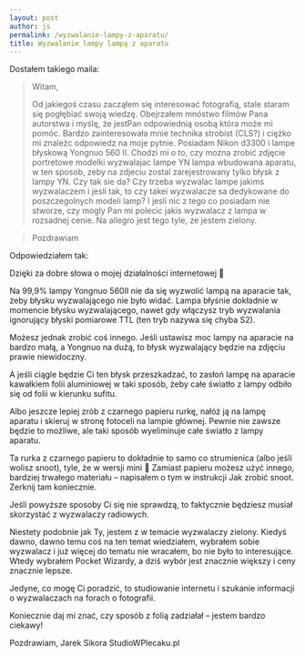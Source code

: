 ```yaml
---
layout: post
author: js
permalink: /wyzwalanie-lampy-z-aparatu/
title: Wyzwalanie lampy lampą z aparatu
---
```

Dostałem takiego maila:

> Witam,
> 
> Od jakiegoś czasu zacząłem się interesować fotografią, stale staram się pogłębiać swoją wiedzę. Obejrzałem mnóstwo filmów Pana autorstwa i myślę, że jestPan odpowiednią osobą która może mi pomóc. Bardzo zainteresowała mnie technika strobist (CLS?) i ciężko mi znależc odpowiedz na moje pytnie. Posiadam Nikon d3300 i lampe błyskową Yongnuo 560 II. Chodzi mi o to, czy mozna zrobić zdjęcie portretowe modelki wyzwalajac lampe YN lampa wbudowana aparatu, w ten sposob, zeby na zdjeciu zostal zarejestrowany tylko błysk z lampy YN. Czy tak sie da? Czy trzeba wyzwalac lampe jakims wyzwalaczem i jesli tak, to czy takei wyzwalacze sa dedykowane do poszczegolnych modeli lamp? I jesli nic z tego co posiadam nie stworze, czy mogly Pan mi polecic jakis wyzwalacz z lampa w rozsadnej cenie. Na allegro jest tego tyle, ze jestem zielony.

> Pozdrawiam

Odpowiedziałem tak:

Dzięki za dobre słowa o mojej działalności internetowej 🙂

Na 99,9% lampy Yongnuo 560II nie da się wyzwolić lampą na aparacie tak, żeby błysku wyzwalającego nie było widać. Lampa błyśnie dokładnie w momencie błysku wyzwalającego, nawet gdy włączysz tryb wyzwalania ignorujący błyski pomiarowe TTL (ten tryb nazywa się chyba S2).

Możesz jednak zrobić coś innego. Jeśli ustawisz moc lampy na aparacie na bardzo małą, a Yongnuo na dużą, to błysk wyzwalający będzie na zdjęciu prawie niewidoczny.

A jeśli ciągle będzie Ci ten błysk przeszkadzać, to zasłoń lampę na aparacie kawałkiem folii aluminiowej w taki sposób, żeby całe światło z lampy odbiło się od folii w kierunku sufitu.

Albo jeszcze lepiej zrób z czarnego papieru rurkę, nałóż ją na lampę aparatu i skieruj w stronę fotoceli na lampie głównej. Pewnie nie zawsze będzie to możliwe, ale taki sposób wyeliminuje całe światło z lampy aparatu.

Ta rurka z czarnego papieru to dokładnie to samo co strumienica (albo jeśli wolisz snoot), tyle, że w wersji mini 🙂 Zamiast papieru możesz użyć innego, bardziej trwałego materiału – napisałem o tym w instrukcji Jak zrobić snoot. Zerknij tam koniecznie.

Jeśli powyższe sposoby Ci się nie sprawdzą, to faktycznie będziesz musiał skorzystać z wyzwalaczy radiowych.

Niestety podobnie jak Ty, jestem z w temacie wyzwalaczy zielony. Kiedyś dawno, dawno temu coś na ten temat wiedziałem, wybrałem sobie wyzwalacz i już więcej do tematu nie wracałem, bo nie było to interesujące. Wtedy wybrałem Pocket Wizardy, a dziś wybór jest znacznie większy i ceny znacznie lepsze.

Jedyne, co mogę Ci poradzić, to studiowanie internetu i szukanie informacji o wyzwalaczach na forach o fotografii.

Koniecznie daj mi znać, czy sposób z folią zadziałał – jestem bardzo ciekawy!

Pozdrawiam,
Jarek Sikora
StudioWPlecaku.pl
